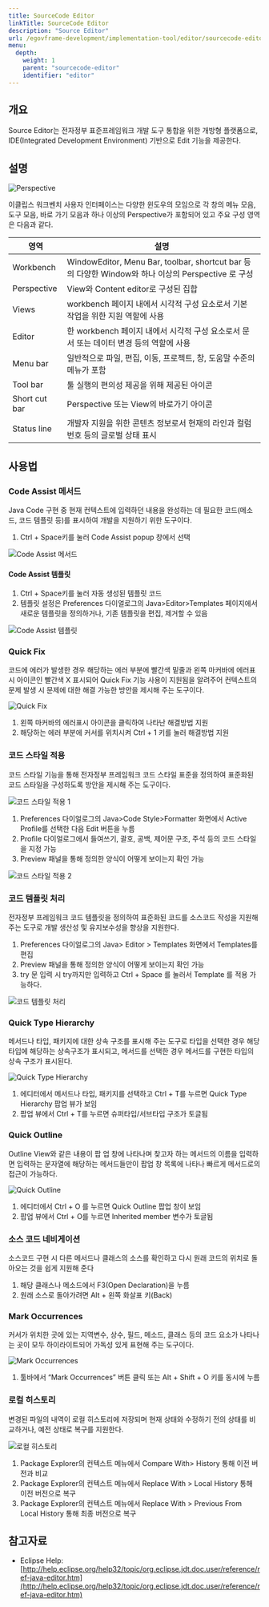 ```yaml
---
title: SourceCode Editor 
linkTitle: SourceCode Editor
description: "Source Editor"
url: /egovframe-development/implementation-tool/editor/sourcecode-editor/
menu:
  depth:
    weight: 1
    parent: "sourcecode-editor"
    identifier: "editor"
---
```

## 개요

Source Editor는 전자정부 표준프레임워크 개발 도구 통합을 위한 개방형 플랫폼으로, IDE(Integrated Development Environment) 기반으로 Edit 기능을 제공한다.

## 설명

![Perspective](./images/ide-basic-old-base.png)

이클립스 워크벤치 사용자 인터페이스는 다양한 윈도우의 모임으로 각 창의 메뉴 모음, 도구 모음, 바로 가기 모음과 하나 이상의 Perspective가 포함되어 있고 주요 구성 영역은 다음과 같다.

| 영역          | 설명                                                                                               |
| ------------- | -------------------------------------------------------------------------------------------------- |
| Workbench     | WindowEditor, Menu Bar, toolbar, shortcut bar 등의 다양한 Window와 하나 이상의 Perspective 로 구성 |
| Perspective   | View와 Content editor로 구성된 집합                                                                |
| Views         | workbench 페이지 내에서 시각적 구성 요소로서 기본 작업을 위한 지원 역할에 사용                     |
| Editor        | 한 workbench 페이지 내에서 시각적 구성 요소로서 문서 또는 데이터 변경 등의 역할에 사용             |
| Menu bar      | 일반적으로 파일, 편집, 이동, 프로젝트, 창, 도움말 수준의 메뉴가 포함                               |
| Tool bar      | 툴 실행의 편의성 제공을 위해 제공된 아이콘                                                         |
| Short cut bar | Perspective 또는 View의 바로가기 아이콘                                                            |
| Status line   | 개발자 지원을 위한 콘텐츠 정보로서 현재의 라인과 컬럼 번호 등의 글로벌 상태 표시                   |

## 사용법

### Code Assist 메서드

Java Code 구현 중 현재 컨텍스트에 입력하던 내용을 완성하는 데 필요한 코드(메소드, 코드 템플릿 등)를 표시하여 개발을 지원하기 위한 도구이다.

1. Ctrl + Space키를 눌러 Code Assist popup 창에서 선택

![Code Assist 메서드](./images/codeassistmethod.gif)

#### Code Assist 템플릿

1. Ctrl + Space키를 눌러 자동 생성된 템플릿 코드
2. 템플릿 설정은 Preferences 다이얼로그의 Java>Editor>Templates 페이지에서 새로운 템플릿을 정의하거나, 기존 템플릿을 편집, 제거할 수 있음

![Code Assist 템플릿](./images/codeassisttemplate.gif)

### Quick Fix

코드에 에러가 발생한 경우 해당하는 에러 부분에 빨간색 밑줄과 왼쪽 마커바에 에러표시 아이콘인 빨간색 X 표시되어 Quick Fix 기능 사용이 지원됨을 알려주어 컨텍스트의 문제 발생 시 문제에 대한 해결 가능한 방안을 제시해 주는 도구이다.

![Quick Fix](./images/quickfix.gif)

1. 왼쪽 마커바의 에러표시 아이콘을 클릭하여 나타난 해결방법 지원
2. 해당하는 에러 부분에 커서를 위치시켜 Ctrl + 1 키를 눌러 해결방법 지원

### 코드 스타일 적용

코드 스타일 기능을 통해 전자정부 프레임워크 코드 스타일 표준을 정의하여 표준화된 코드 스타일을 구성하도록 방안을 제시해 주는 도구이다.

![코드 스타일 적용 1](./images/codestyle1.gif)

1. Preferences 다이얼로그의 Java>Code Style>Formatter 화면에서 Active Profile를 선택한 다음 Edit 버튼을 누름
2. Profile 다이얼로그에서 들여쓰기, 괄호, 공백, 제어문 구조, 주석 등의 코드 스타일을 지정 가능
3. Preview 패널을 통해 정의한 양식이 어떻게 보이는지 확인 가능

![코드 스타일 적용 2](./images/codestyle2.png)


### 코드 템플릿 처리

전자정부 프레임워크 코드 템플릿을 정의하여 표준화된 코드를 소스코드 작성을 지원해주는 도구로 개발 생산성 및 유지보수성을 향상을 지원한다.

1. Preferences 다이얼로그의 Java> Editor > Templates 화면에서 Templates를 편집
2. Preview 패널을 통해 정의한 양식이 어떻게 보이는지 확인 가능
3. try 문 입력 시 try까지만 입력하고 Ctrl + Space 를 눌러서 Template 를 적용 가능하다.

![코드 템플릿 처리](./images/codetemplatenew.png)


### Quick Type Hierarchy

메서드나 타입, 패키지에 대한 상속 구조를 표시해 주는 도구로 타입을 선택한 경우 해당 타입에 해당하는 상속구조가 표시되고, 메서드를 선택한 경우 메서드를 구현한 타입의 상속 구조가 표시된다.

![Quick Type Hierarchy](./images/packagehierarchy.gif)

1. 에디터에서 메서드나 타입, 패키지를 선택하고 Ctrl + T를 누르면 Quick Type Hierarchy 팝업 뷰가 보임
2. 팝업 뷰에서 Ctrl + T를 누르면 슈퍼타입/서브타입 구조가 토글됨

### Quick Outline

Outline View와 같은 내용이 팝 업 창에 나타나며 찾고자 하는 메서드의 이름을 입력하면 입력하는 문자열에 해당하는 메서드들만이 팝업 창 목록에 나타나 빠르게 메서드로의 접근이 가능하다.

![Quick Outline](./images/quickoutline.gif)

1. 에디터에서 Ctrl + O 를 누르면 Quick Outline 팝업 창이 보임
2. 팝업 뷰에서 Ctrl + O를 누르면 Inherited member 변수가 토글됨

### 소스 코드 네비게이션

소스코드 구현 시 다른 메서드나 클래스의 소스를 확인하고 다시 원래 코드의 위치로 돌아오는 것을 쉽게 지원해 준다

1. 해당 클래스나 메소드에서 F3(Open Declaration)을 누름
2. 원래 소스로 돌아가려면 Alt + 왼쪽 화살표 키(Back)

### Mark Occurrences

커서가 위치한 곳에 있는 지역변수, 상수, 필드, 메소드, 클래스 등의 코드 요소가 나타나는 곳이 모두 하이라이트되어 가독성 있게 표현해 주는 도구이다.

![Mark Occurrences](./images/markocccurrences.gif)

1. 툴바에서 “Mark Occurrences” 버튼 클릭 또는 Alt + Shift + O 키를 동시에 누름

### 로컬 히스토리

변경된 파일의 내역이 로컬 히스토리에 저장되며 현재 상태와 수정하기 전의 상태를 비교하거나, 예전 상태로 복구를 지원한다.

![로컬 히스토리](./images/localhistory.gif)

1. Package Explorer의 컨텍스트 메뉴에서 Compare With> History 통해 이전 버전과 비교
2. Package Explorer의 컨텍스트 메뉴에서 Replace With > Local History 통해 이전 버전으로 복구
3. Package Explorer의 컨텍스트 메뉴에서 Replace With > Previous From Local History 통해 최종 버전으로 복구

## 참고자료

* Eclipse Help: [http://help.eclipse.org/help32/topic/org.eclipse.jdt.doc.user/reference/ref-java-editor.htm](http://help.eclipse.org/help32/topic/org.eclipse.jdt.doc.user/reference/ref-java-editor.htm)
